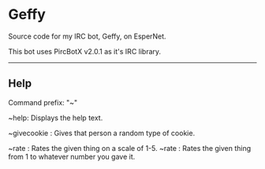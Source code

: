 # Geffy
Source code for my IRC bot, Geffy, on EsperNet.

This bot uses PircBotX v2.0.1 as it's IRC library.

----------
Help
----------
Command prefix: "~"

~help: Displays the help text.

~givecookie <user>: Gives that person a random type of cookie.

~rate <thing>: Rates the given thing on a scale of 1-5.
~rate <thing> <scale>: Rates the given thing from 1 to whatever number you gave it.
